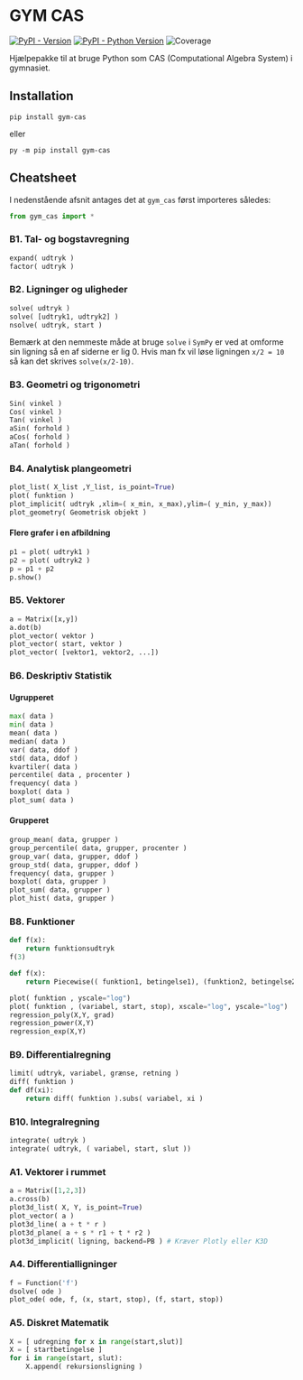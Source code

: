 # GYM CAS

[![PyPI - Version](https://img.shields.io/pypi/v/gym-cas.svg)](https://pypi.org/project/gym-cas)
[![PyPI - Python Version](https://img.shields.io/pypi/pyversions/gym-cas.svg)](https://pypi.org/project/gym-cas)
![Coverage](https://img.shields.io/badge/Coverage-82%25-hsla(82%2C%20100%25%2C%2050%25%2C%201))

Hjælpepakke til at bruge Python som CAS (Computational Algebra System) i gymnasiet.

## Installation

```console
pip install gym-cas
```

eller

```console
py -m pip install gym-cas
```

## Cheatsheet

I nedenstående afsnit antages det at `gym_cas` først importeres således:

```py
from gym_cas import *
```

### B1. Tal- og bogstavregning

```py
expand( udtryk )
factor( udtryk )
```

### B2. Ligninger og uligheder

```py
solve( udtryk )
solve( [udtryk1, udtryk2] )
nsolve( udtryk, start )
```

Bemærk at den nemmeste måde at bruge `solve` i `SymPy` er ved at omforme sin ligning så en af siderne er lig 0. Hvis man fx vil løse ligningen `x/2 = 10` så kan det skrives `solve(x/2-10)`.

### B3. Geometri og trigonometri

```py
Sin( vinkel )
Cos( vinkel )
Tan( vinkel )
aSin( forhold )
aCos( forhold )
aTan( forhold )
```

### B4. Analytisk plangeometri

```py
plot_list( X_list ,Y_list, is_point=True)
plot( funktion )
plot_implicit( udtryk ,xlim=( x_min, x_max),ylim=( y_min, y_max))
plot_geometry( Geometrisk objekt )
```

#### Flere grafer i en afbildning

```py
p1 = plot( udtryk1 )
p2 = plot( udtryk2 )
p = p1 + p2
p.show()
```

### B5. Vektorer

```py
a = Matrix([x,y])
a.dot(b)
plot_vector( vektor )
plot_vector( start, vektor )
plot_vector( [vektor1, vektor2, ...])
```

### B6. Deskriptiv Statistik

#### Ugrupperet

```py
max( data )
min( data )
mean( data )
median( data )
var( data, ddof )
std( data, ddof ) 
kvartiler( data )
percentile( data , procenter )
frequency( data )
boxplot( data ) 
plot_sum( data )
```

#### Grupperet

```py
group_mean( data, grupper )
group_percentile( data, grupper, procenter )
group_var( data, grupper, ddof )
group_std( data, grupper, ddof ) 
frequency( data, grupper )
boxplot( data, grupper ) 
plot_sum( data, grupper )
plot_hist( data, grupper )
```

### B8. Funktioner

```py
def f(x):
    return funktionsudtryk
f(3)

def f(x):
    return Piecewise(( funktion1, betingelse1), (funktion2, betingelse2))

plot( funktion , yscale="log")
plot( funktion , (variabel, start, stop), xscale="log", yscale="log")
regression_poly(X,Y, grad)
regression_power(X,Y)
regression_exp(X,Y)
```

### B9. Differentialregning

```py
limit( udtryk, variabel, grænse, retning )
diff( funktion )
def df(xi):
    return diff( funktion ).subs( variabel, xi )
```

### B10. Integralregning

```py
integrate( udtryk )
integrate( udtryk, ( variabel, start, slut ))
```

### A1. Vektorer i rummet

```py
a = Matrix([1,2,3])
a.cross(b)
plot3d_list( X, Y, is_point=True)
plot_vector( a )
plot3d_line( a + t * r )
plot3d_plane( a + s * r1 + t * r2 )
plot3d_implicit( ligning, backend=PB ) # Kræver Plotly eller K3D
```

### A4. Differentialligninger

```py
f = Function('f')
dsolve( ode )
plot_ode( ode, f, (x, start, stop), (f, start, stop))
```

### A5. Diskret Matematik

```py
X = [ udregning for x in range(start,slut)]
X = [ startbetingelse ]
for i in range(start, slut):
    X.append( rekursionsligning )
```
